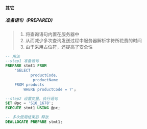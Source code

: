 #### 其它

##### 准备语句（PREPARED)
> 1. 将查询语句内置在服务器中
> 2. 从而减少多次查询发送过程中服务器解析字符所花费的时间
> 3. 由于采用占位符，还提高了安全性

```sql
-- 用法
--step1 准备语句
PREPARE stmt1 FROM
    'SELECT
           productCode,
            productName
    FROM products
        WHERE productCode = ?';

--step2 设置变量，执行语句
SET @pc = 'S10_1678';
EXECUTE stmt1 USING @pc;

-- 多次使用结束后 释放
DEALLOCATE PREPARE stmt1;
```






